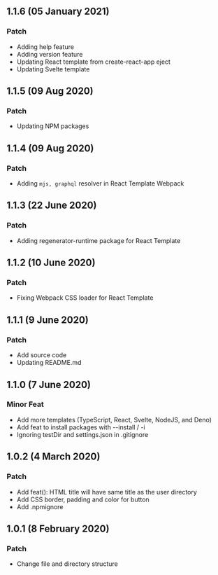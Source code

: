 ## 1.1.6 (05 January 2021)

### Patch

- Adding help feature
- Adding version feature
- Updating React template from create-react-app eject
- Updating Svelte template

## 1.1.5 (09 Aug 2020)

### Patch

- Updating NPM packages

## 1.1.4 (09 Aug 2020)

### Patch

- Adding `mjs, graphql` resolver in React Template Webpack

## 1.1.3 (22 June 2020)

### Patch

- Adding regenerator-runtime package for React Template

## 1.1.2 (10 June 2020)

### Patch

- Fixing Webpack CSS loader for React Template

## 1.1.1 (9 June 2020)

### Patch

- Add source code
- Updating README.md

## 1.1.0 (7 June 2020)

### Minor Feat

- Add more templates (TypeScript, React, Svelte, NodeJS, and Deno)
- Add feat to install packages with --install / -i
- Ignoring testDir and settings.json in .gitignore

## 1.0.2 (4 March 2020)

### Patch

- Add feat(): HTML title will have same title as the user directory
- Add CSS border, padding and color for button
- Add .npmignore

## 1.0.1 (8 February 2020)

### Patch

- Change file and directory structure
